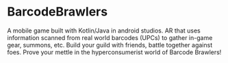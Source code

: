 # BarcodeBrawlers
A mobile game built with Kotlin/Java in android studios. AR that uses information scanned from real world barcodes (UPCs) to gather in-game gear, summons, etc. Build your guild with friends, battle together against foes. Prove your mettle in the hyperconsumerist world of Barcode Brawlers!
